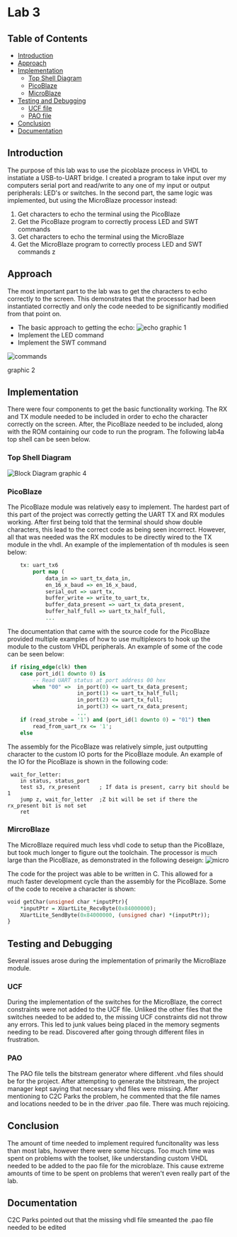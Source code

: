 # Lab 3 #
## Table of Contents ##
- [Introduction](#introduction)
- [Approach](#approach)
- [Implementation](#implementation)
    - [Top Shell Diagram](#top-shell-diagram)
    - [PicoBlaze](#picoblaze)
    - [MicroBlaze](#microbloaze)
- [Testing and Debugging](#testing-and-debugging)
    - [UCF file](#ucf)
    - [PAO file](#pao)
- [Conclusion](#conclusion)
- [Documentation](#documentation)


## Introduction ##
The purpose of this lab was to use the picoblaze process in VHDL to instatiate a USB-to-UART bridge.  I created a program to take input over my computers serial port and read/write to any one of my input or output peripherals: LED's or switches.  In the second part, the same logic was implemented, but using the MicroBlaze processor instead:

 1. Get characters to echo the terminal using the PicoBlaze
 2. Get the PicoBlaze program to correctly process LED and SWT commands 
 3. Get characters to echo the terminal using the MicroBlaze
 4. Get the MicroBlaze program to correctly process LED and SWT commands 
z
## Approach ##
The most important part to the lab was to get the characters to echo correctly to the screen.  This demonstrates that the processor had been instantiated correctly and only the code needed to be significantly modified from that point on.

 - The basic approach to getting the echo:
![echo](images/basic_ex.png)
graphic 1
 - Implement the LED command
 - Implement the SWT command

![commands](images/command_ex.jpg)

graphic 2

## Implementation ##
There were four components to get the basic functionality working.  The RX and TX module needed to be included in order to echo the character correctly on the screen.  After, the PicoBlaze needed to be included, along with the ROM containing our code to run the program.  The following lab4a top shell can be seen below.
### Top Shell Diagram ###
![Block Diagram](images/BlockDiagram.PNG)
graphic 4
### PicoBlaze ###
The PicoBlaze module was relatively easy to implement.  The hardest part of this part of the project was correctly getting the UART TX and RX modules working.  After first being told that the terminal should show double characters, this lead to the correct code as being seen incorrect.  However, all that was needed was the RX modules to be directly wired to the TX module in the vhdl.  An example of the implementation of th modules is seen below:
```vhdl
	tx: uart_tx6
		port map ( 
			data_in => uart_tx_data_in,
			en_16_x_baud => en_16_x_baud,  
			serial_out => uart_tx,			
			buffer_write => write_to_uart_tx,
			buffer_data_present => uart_tx_data_present,
			buffer_half_full => uart_tx_half_full,
			...
```
The documentation that came with the source code for the PicoBlaze provided multiple examples of how to use multiplexors to hook up the module to the custom VHDL peripherals.  An example of some of the code can be seen below:
```vhdl
 if rising_edge(clk) then
    case port_id(1 downto 0) is
        -- Read UART status at port address 00 hex
        when "00" =>  in_port(0) <= uart_tx_data_present;
                      in_port(1) <= uart_tx_half_full;
                      in_port(2) <= uart_tx_full; 
                      in_port(3) <= uart_rx_data_present;
                      ...
    if (read_strobe = '1') and (port_id(1 downto 0) = "01") then
        read_from_uart_rx <= '1';
    else
```
The assembly for the PicoBlaze was relatively simple, just outputting character to the custom IO ports for the PicoBlaze module.  An example of the IO for the PicoBlaze is shown in the following code:
```
 wait_for_letter:
 	in status, status_port
 	test s3, rx_present      ; If data is present, carry bit should be 1
 	jump z, wait_for_letter  ;Z bit will be set if there the rx_present bit is not set
 	ret
```
### MircroBlaze ###
The MicroBlaze required much less vhdl code to setup than the PicoBlaze, but took much longer to figure out the toolchain.  The processor is much large than the PicoBlaze, as demonstrated in the following deseign:
![micro](images/micro.PNG)

The code for the project was able to be written in C.  This allowed for a much faster development cycle than the assembly for the PicoBlaze.  Some of the code to receive a character is shown:
```vhdl
void getChar(unsigned char *inputPtr){
	*inputPtr = XUartLite_RecvByte(0x84000000);
	XUartLite_SendByte(0x84000000, (unsigned char) *(inputPtr));
}
```
## Testing and Debugging ###
Several issues arose during the implementation of primarily the MicroBlaze module.
### UCF ###
During the implementation of the switches for the MicroBlaze, the correct constraints were not added to the UCF file.  Unliked the other files that the switches needed to be added to, the missing UCF constraints did not throw any errors.  This led to junk values being placed in the memory segments needing to be read.  Discovered after going through different files in frustration.
### PAO ###
The PAO file tells the bitstream generator where different .vhd files should be for the project.  After attempting to generate the bitstream, the project manager kept saying that necessary vhd files were missing.  After mentioning to C2C Parks the problem, he commented that the file names and locations needed to be in the driver .pao file.  There was much rejoicing.
## Conclusion ##
The amount of time needed to implement required funcitonality was less than most labs, however there were some hiccups.  Too much time was spent on problems with the toolset, like understanding custom VHDL needed to be added to the pao file for the microblaze.  This cause extreme amounts of time to be spent on problems that weren't even really part of the lab.
## Documentation ##
C2C Parks pointed out that the missing vhdl file smeanted the .pao file needed to be edited